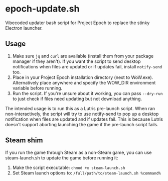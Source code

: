 # epoch-update.sh

Vibecoded updater bash script for Project Epoch to replace the stinky Electron launcher.

## Usage


1. Make sure `jq` and `curl` are available (install them from your package manager if they aren't). If you want the script to send desktop notifications when files are updated or if updates fail, install `notify-send` too.
2. Place in your Project Epoch installation directory (next to WoW.exe). Alternatively place anywhere and specify the WOW_DIR environment variable before running.
3. Run the script. If you're unsure about it working, you can pass `--dry-run` to just check if files need updating but not download anything.

The intended usage is to run this as a Lutris pre-launch script. When ran non-interactively, the script will try to use notify-send to pop up a desktop notification when files are updated and if updates fail. This is because Lutris doesn't support aborting launching the game if the pre-launch script fails.

## Steam shim

If you run the game through Steam as a non-Steam game, you can use steam-launch.sh
to update the game before running it:

1. Make the script executable: `chmod +x steam-launch.sh`
2. Set Steam launch options to: `/full/path/to/steam-launch.sh %command%`
